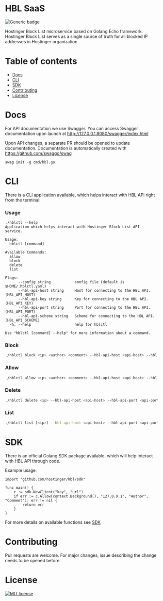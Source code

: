 # HBL SaaS 

![Generic badge](https://img.shields.io/badge/V-1.0.0-green.svg) 

Hostinger Block List microservice based on Golang Echo framework. Hostinger Block List serves as a single source of truth for all blocked IP addresses in Hostinger organization.

# Table of contents
- [Docs](#Docs)
- [CLI](#CLI)
- [SDK](#SDK)
- [Contributing](#contributing)
- [License](#license)

# Docs
For API documentation we use Swagger. You can access Swagger documentation upon launch at http://127.0.0.1:8080/swagger/index.html

Upon API changes, a separate PR should be opened to update documentation. Documentation is automatically created with https://github.com/swaggo/swag
```
swag init -g cmd/hbl.go
```

# CLI
There is a CLI application available, which helps interact with HBL API right from the terminal.

### Usage
```
./hblctl --help
Application which helps interact with Hostinger Block List API service.

Usage:
  hblctl [command]

Available Commands:
  allow
  block
  delete
  list

Flags:
      --config string           config file (default is $HOME/.hblctl.yaml)
      --hbl-api-host string     Host for connecting to the HBL API. (HBL_API_HOST)
      --hbl-api-key string      Key for connecting to the HBL API. (HBL_API_KEY)
      --hbl-api-port string     Port for connecting to the HBL API. (HBL_API_PORT)
      --hbl-api-scheme string   Scheme for connecting to the HBL API. (HBL_API_SCHEME)
  -h, --help                    help for hblctl

Use "hblctl [command] --help" for more information about a command.
```
### Block
```bash
./hblctl block <ip> <author> <comment> --hbl-api-host <api-host> --hbl-api-port <api-port> --hbl-api-scheme <api-scheme> --hbl-api-key <api-key>
```

### Allow
```bash
./hblctl allow <ip> <author> <comment> --hbl-api-host <api-host> --hbl-api-port <api-port> --hbl-api-scheme <api-scheme> --hbl-api-key <api-key>
```

### Delete
```bash
./hblctl delete <ip> --hbl-api-host <api-host> --hbl-api-port <api-port> --hbl-api-scheme <api-scheme> --hbl-api-key <api-key>
```

### List
```bash
./hblctl list [<ip>] --hbl-api-host <api-host> --hbl-api-port <api-port> --hbl-api-scheme <api-scheme> --hbl-api-key <api-key>
```

# SDK
There is an official Golang SDK package available, which will help interact with HBL API through code.

Example usage:
```golang
import "github.com/hostinger/hbl/sdk"

func main() {
	c := sdk.NewClient("key", "url")
	if err := c.Allow(context.Background(), "127.0.0.1", "Author", "Comment"); err != nil {
		return err
	}
}
```
For more details on available functions see [SDK](https://github.com/hostinger/hbl/tree/master/sdk)

# Contributing
Pull requests are welcome. For major changes, issue describing the change needs to be opened before.

# License
[![MIT license](https://img.shields.io/badge/License-MIT-blue.svg)](https://lbesson.mit-license.org/)
